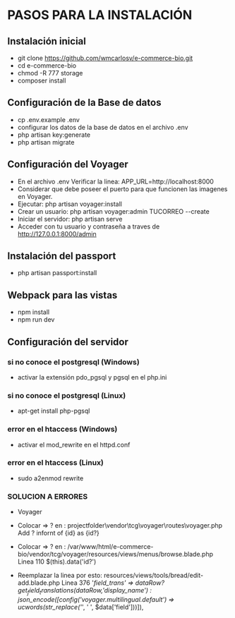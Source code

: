 # PASOS PARA LA INSTALACIÓN

## Instalación inicial
* git clone https://github.com/wmcarlosv/e-commerce-bio.git
* cd e-commerce-bio
* chmod -R 777 storage
* composer install

## Configuración de la Base de datos
* cp .env.example .env
* configurar los datos de la base de datos en el archivo .env
* php artisan key:generate
* php artisan migrate

## Configuración del Voyager
* En el archivo .env Verificar la linea: APP_URL=http://localhost:8000 
* Considerar que debe poseer el puerto para que funcionen las imagenes en Voyager.
* Ejecutar: php artisan voyager:install
* Crear un usuario: php artisan voyager:admin TUCORREO --create
* Iniciar el servidor: php artisan serve
* Acceder con tu usuario y contraseña a traves de http://127.0.0.1:8000/admin

## Instalación del passport
* php artisan passport:install

## Webpack para las vistas
* npm install
* npm run dev

## Configuración del servidor

### si no conoce el postgresql (Windows)
* activar la extensión pdo_pgsql y pgsql en el php.ini

### si no conoce el postgresql (Linux)
* apt-get install php-pgsql

### error en el htaccess (Windows)
* activar el mod_rewrite en el httpd.conf

### error en el htaccess (Linux)
* sudo a2enmod rewrite

### SOLUCION A ERRORES

* Voyager

* Colocar => ? en :
projectfolder\vendor\tcg\voyager\routes\voyager.php
Add ? infornt of {id} as {id?} 

* Colocar => ? en :
/var/www/html/e-commerce-bio/vendor/tcg/voyager/resources/views/menus/browse.blade.php  Linea 110
$(this).data('id?')
* Reemplazar la linea por esto:
resources/views/tools/bread/edit-add.blade.php
Linea 376
 '_field_trans' => $dataRow ? get_field_translations($dataRow,'display_name') : json_encode([config('voyager.multilingual.default') => ucwords(str_replace('_', ' ', $data['field']))]),